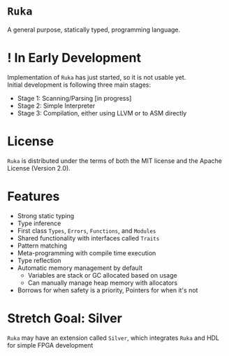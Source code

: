 # `Ruka`
A general purpose, statically typed, programming language.

# ! In Early Development
Implementation of `Ruka` has just started, so it is not usable yet.  
Initial development is following three main stages:
- Stage 1: Scanning/Parsing [in progress]
- Stage 2: Simple Interpreter
- Stage 3: Compilation, either using LLVM or to ASM directly

# License
`Ruka` is distributed under the terms of both the MIT license and the Apache License (Version 2.0).

# Features
- Strong static typing
- Type inference
- First class `Types`, `Errors`, `Functions`, and `Modules`
- Shared functionality with interfaces called `Traits`
- Pattern matching
- Meta-programming with compile time execution
- Type reflection
- Automatic memory management by default
    - Variables are stack or GC allocated based on usage
    - Can manually manage heap memory with allocators
- Borrows for when safety is a priority, Pointers for when it's not

# Stretch Goal: Silver
`Ruka` may have an extension called `Silver`, which integrates `Ruka` and HDL for simple FPGA development
